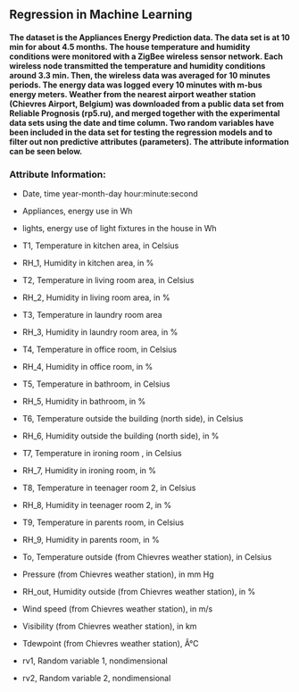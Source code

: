 ## Regression in Machine Learning

#### The dataset is the Appliances Energy Prediction data. The data set is at 10 min for about 4.5 months. The house temperature and humidity conditions were monitored with a ZigBee wireless sensor network. Each wireless node transmitted the temperature and humidity conditions around 3.3 min. Then, the wireless data was averaged for 10 minutes periods. The energy data was logged every 10 minutes with m-bus energy meters. Weather from the nearest airport weather station (Chievres Airport, Belgium) was downloaded from a public data set from Reliable Prognosis (rp5.ru), and merged together with the experimental data sets using the date and time column. Two random variables have been included in the data set for testing the regression models and to filter out non predictive attributes (parameters). The attribute information can be seen below.

### Attribute Information:

- Date, time year-month-day hour:minute:second

- Appliances, energy use in Wh

- lights, energy use of light fixtures in the house in Wh

- T1, Temperature in kitchen area, in Celsius

- RH_1, Humidity in kitchen area, in %

- T2, Temperature in living room area, in Celsius

- RH_2, Humidity in living room area, in %

- T3, Temperature in laundry room area

- RH_3, Humidity in laundry room area, in %

- T4, Temperature in office room, in Celsius

- RH_4, Humidity in office room, in %

- T5, Temperature in bathroom, in Celsius

- RH_5, Humidity in bathroom, in %

- T6, Temperature outside the building (north side), in Celsius

- RH_6, Humidity outside the building (north side), in %

- T7, Temperature in ironing room , in Celsius

- RH_7, Humidity in ironing room, in %

- T8, Temperature in teenager room 2, in Celsius

- RH_8, Humidity in teenager room 2, in %

- T9, Temperature in parents room, in Celsius

- RH_9, Humidity in parents room, in %

- To, Temperature outside (from Chievres weather station), in Celsius

- Pressure (from Chievres weather station), in mm Hg

- RH_out, Humidity outside (from Chievres weather station), in %

- Wind speed (from Chievres weather station), in m/s

- Visibility (from Chievres weather station), in km

- Tdewpoint (from Chievres weather station), Â°C

- rv1, Random variable 1, nondimensional

- rv2, Random variable 2, nondimensional

